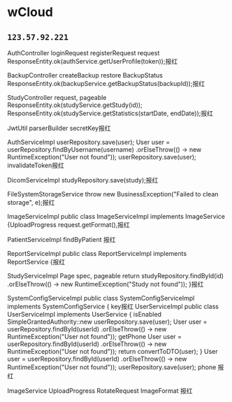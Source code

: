 # wCloud
``
123.57.92.221
``
----


AuthController loginRequest registerRequest request ResponseEntity.ok(authService.getUserProfile(token));报红

BackupController  createBackup restore BackupStatus ResponseEntity.ok(backupService.getBackupStatus(backupId));报红


StudyController request, pageable ResponseEntity.ok(studyService.getStudy(id)); ResponseEntity.ok(studyService.getStatistics(startDate, endDate));报红

JwtUtil parserBuilder secretKey报红

AuthServiceImpl userRepository.save(user); User user = userRepository.findByUsername(username)
.orElseThrow(() -> new RuntimeException("User not found"));
userRepository.save(user); invalidateToken报红

DicomServiceImpl studyRepository.save(study);报红

FileSystemStorageService  throw new BusinessException("Failed to clean storage", e);报红

ImageServiceImpl public class ImageServiceImpl implements ImageService {UploadProgress  request.getFormat(),报红

PatientServiceImpl findByPatient 报红

ReportServiceImpl public class ReportServiceImpl implements ReportService {报红

StudyServiceImpl Page<Study> spec, pageable return studyRepository.findById(id)
.orElseThrow(() -> new RuntimeException("Study not found"));
}报红

SystemConfigServiceImpl public class SystemConfigServiceImpl implements SystemConfigService { key报红
UserServiceImpl public class UserServiceImpl implements UserService { isEnabled SimpleGrantedAuthority::new userRepository.save(user); User user = userRepository.findById(userId)
.orElseThrow(() -> new RuntimeException("User not found"));
getPhone User user = userRepository.findById(userId)
.orElseThrow(() -> new RuntimeException("User not found"));
return convertToDTO(user);
} User user = userRepository.findById(userId)
.orElseThrow(() -> new RuntimeException("User not found"));
userRepository.save(user);  phone 报红

ImageService UploadProgress RotateRequest ImageFormat 报红